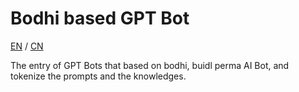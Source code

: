 # Bodhi based GPT Bot

[EN](./README.md) / [CN](./README-CN.md)

The entry of GPT Bots that based on bodhi, buidl perma AI Bot, and tokenize the prompts and the knowledges.


